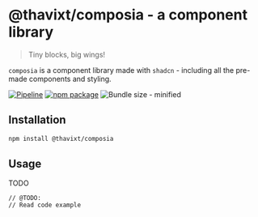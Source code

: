 # @thavixt/composia - a component library

> Tiny blocks, big wings!

`composia` is a component library made with `shadcn` - including all the pre-made components and styling.

[![Pipeline](https://github.com/thavixt/composia/actions/workflows/build.yml/badge.svg)](https://github.com/thavixt/composia/actions/workflows/build.yml)
[![npm package](https://img.shields.io/npm/v/@thavixt/composia)](https://www.npmjs.com/package/@thavixt/tcn)
![Bundle size - minified](https://img.shields.io/bundlephobia/min/%40thavixt%2Fcomposia)

## Installation

```bash
npm install @thavixt/composia
```

## Usage

TODO

```tsx
// @TODO:
// Read code example
```